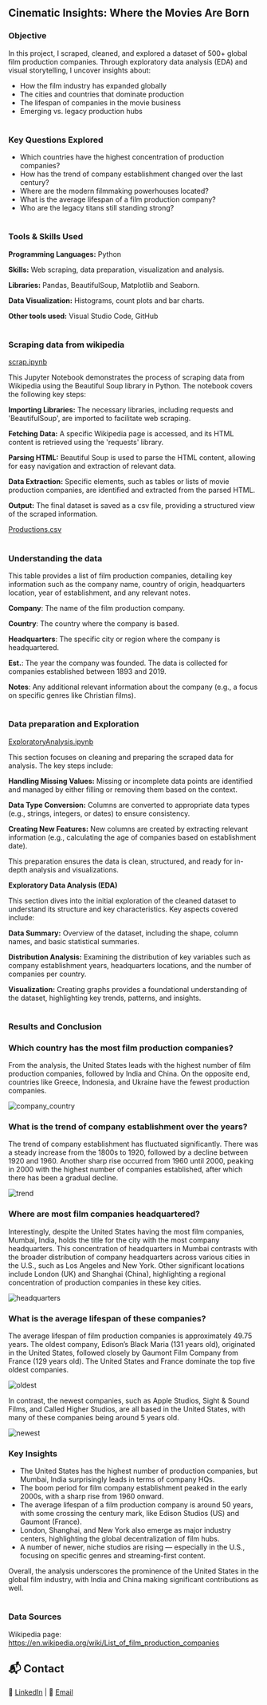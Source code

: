 ## Cinematic Insights: Where the Movies Are Born

### Objective

In this project, I scraped, cleaned, and explored a dataset of 500+ global film production companies. Through exploratory data analysis (EDA) and visual storytelling, I uncover insights about:

- How the film industry has expanded globally
- The cities and countries that dominate production
- The lifespan of companies in the movie business
- Emerging vs. legacy production hubs

#
### Key Questions Explored

- Which countries have the highest concentration of production companies?
- How has the trend of company establishment changed over the last century?
- Where are the modern filmmaking powerhouses located?
- What is the average lifespan of a film production company?
- Who are the legacy titans still standing strong?

# 
### Tools & Skills Used
   
   **Programming Languages:** Python <br>
   
   **Skills:** Web scraping, data preparation, visualization and analysis. <br>
   
   **Libraries:** Pandas, BeautifulSoup, Matplotlib and Seaborn. <br>
   
   **Data Visualization:** Histograms, count plots and bar charts. <br>
   
   **Other tools used:** Visual Studio Code, GitHub
#
### Scraping data from wikipedia

   [scrap.ipynb](https://github.com/ouidhi/cinematic-insights/blob/e20cf1fd456a1b9c0428bc1ec6676c4cd3694ae4/scrap.ipynb)

   This Jupyter Notebook demonstrates the process of scraping data from Wikipedia using the Beautiful Soup library in Python. The notebook covers the following     key steps: <br>

   **Importing Libraries:** The necessary libraries, including requests and 'BeautifulSoup', are imported to facilitate web scraping. <br>

   **Fetching Data:** A specific Wikipedia page is accessed, and its HTML content is retrieved using the 'requests' library. <br>

   **Parsing HTML:** Beautiful Soup is used to parse the HTML content, allowing for easy navigation and extraction of relevant data. <br>

   **Data Extraction:** Specific elements, such as tables or lists of movie production companies, are identified and extracted from the parsed HTML. <br>

   **Output:** The final dataset is saved as a csv file, providing a structured       view of the scraped information. 

  [Productions.csv](https://github.com/ouidhi/cinematic-insights/blob/3d9818fa257e3b2efeb8045fa2af88592d284cd7/Productions.csv)

#
### Understanding the data

   This table provides a list of film production companies, detailing key information such as the company name, country of origin, headquarters location, year of establishment, and any relevant notes. 

   **Company**: The name of the film production company. <br>
   
   **Country**: The country where the company is based. <br>
   
   **Headquarters**: The specific city or region where the company is headquartered. <br>
   
   **Est.**: The year the company was founded. The data is collected for companies established between 1893 and 2019. <br>
   
   **Notes**: Any additional relevant information about the company (e.g., a focus on specific genres like Christian films).
#
### Data preparation and Exploration

[ExploratoryAnalysis.ipynb](https://github.com/ouidhi/cinematic-insights/blob/3f2fe8a7886a0e4303962db8682379ed6e7f23f1/ExploratoryAnalysis.ipynb)

   This section focuses on cleaning and preparing the scraped data for analysis. The key steps include:

   **Handling Missing Values:** Missing or incomplete data points are identified and managed by either filling or removing them based on the context.

   **Data Type Conversion:** Columns are converted to appropriate data types (e.g., strings, integers, or dates) to ensure consistency.

   **Creating New Features:** New columns are created by extracting relevant information (e.g., calculating the age of companies based on establishment date).

   This preparation ensures the data is clean, structured, and ready for in-depth analysis and visualizations.

   **Exploratory Data Analysis (EDA)**

   This section dives into the initial exploration of the cleaned dataset to understand its structure and key characteristics. Key aspects covered include:

   **Data Summary:** Overview of the dataset, including the shape, column names, and basic statistical summaries.

   **Distribution Analysis:** Examining the distribution of key variables such as company establishment years, headquarters locations, and the number of companies per country.

   **Visualization:** Creating graphs provides a foundational understanding of the dataset, highlighting key trends, patterns, and insights.
#
### Results and Conclusion

### Which country has the most film production companies?
From the analysis, the United States leads with the highest number of film production companies, followed by India and China. On the opposite end, countries like Greece, Indonesia, and Ukraine have the fewest production companies.

![company_country](https://github.com/user-attachments/assets/edac8b3f-5df4-437d-bf9f-4581adc8b1f0)


### What is the trend of company establishment over the years?
The trend of company establishment has fluctuated significantly. There was a steady increase from the 1800s to 1920, followed by a decline between 1920 and 1960. Another sharp rise occurred from 1960 until 2000, peaking in 2000 with the highest number of companies established, after which there has been a gradual decline.

![trend](https://github.com/user-attachments/assets/7745c340-a4cd-46e2-994c-27e145e744e2)


### Where are most film companies headquartered?
Interestingly, despite the United States having the most film companies, Mumbai, India, holds the title for the city with the most company headquarters. This concentration of headquarters in Mumbai contrasts with the broader distribution of company headquarters across various cities in the U.S., such as Los Angeles and New York. Other significant locations include London (UK) and Shanghai (China), highlighting a regional concentration of production companies in these key cities.

![headquarters](https://github.com/user-attachments/assets/9a6ca780-4437-4d4b-a7df-78cbd3cd7af0)

### What is the average lifespan of these companies?
The average lifespan of film production companies is approximately 49.75 years. The oldest company, Edison’s Black Maria (131 years old), originated in the United States, followed closely by Gaumont Film Company from France (129 years old). The United States and France dominate the top five oldest companies.

![oldest](https://github.com/user-attachments/assets/60bb4084-5a27-472b-9629-8432c440aeae)

In contrast, the newest companies, such as Apple Studios, Sight & Sound Films, and Called Higher Studios, are all based in the United States, with many of these companies being around 5 years old. 

![newest](https://github.com/user-attachments/assets/ad2c38ef-3ae5-42a0-a790-3d3b7bbe668c)


### Key Insights

- The United States has the highest number of production companies, but Mumbai, India surprisingly leads in terms of company HQs.
- The boom period for film company establishment peaked in the early 2000s, with a sharp rise from 1960 onward.
- The average lifespan of a film production company is around 50 years, with some crossing the century mark, like Edison Studios (US) and Gaumont (France).
- London, Shanghai, and New York also emerge as major industry centers, highlighting the global decentralization of film hubs.
- A number of newer, niche studios are rising — especially in the U.S., focusing on specific genres and streaming-first content.

Overall, the analysis underscores the prominence of the United States in the global film industry, with India and China making significant contributions as well.
#
### Data Sources

Wikipedia page: https://en.wikipedia.org/wiki/List_of_film_production_companies

## 📬 Contact
 
🔗 [LinkedIn](https://www.linkedin.com/in/vidhi-parmar1/) | 📧 [Email](vidhi30th@gmail.com) 



